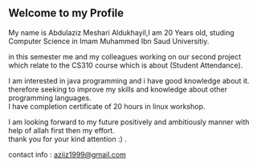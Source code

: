 ## Welcome to my Profile 

My name is Abdulaziz Meshari Aldukhayil,I am 20 Years old, studing Computer Science in Imam Muhammed Ibn Saud Universitiy.

in this semester me and my colleagues working on our second project which relate to the CS310 course which is about (Student Attendance).

I am interested in java programming and i have good knowledge about it.                                                                   
therefore seeking to improve my skills and knowledge about other programming languages.                                                   
I have completion certificate of 20 hours in linux workshop.                                                                              


I am looking forward to my future positively and ambitiously manner with help of allah first then my effort.                               
thank you for your kind attention :) .

contact info :
aziiz1999@gmail.com






